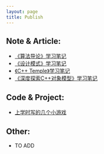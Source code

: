 ```yaml
---
layout: page
title: Publish
---
```


Note & Article:
---------------

* [《算法导论》学习笔记](http://code.google.com/p/introduction-to-algorithms-notes/)
* [《设计模式》学习笔记](http://download.csdn.net/download/hannosogno/3651050)
* [《C++ Temple》学习笔记](attachment/C++Templates_%E8%AF%BB%E4%B9%A6%E7%AC%94%E8%AE%B0.pdf)
* [《深度探索C++对象模型》学习笔记](attachment/%E6%B7%B1%E5%BA%A6%E6%8E%A2%E7%B4%A2C++%E5%AF%B9%E8%B1%A1%E6%A8%A1%E5%9E%8B_%E8%AF%BB%E4%B9%A6%E7%AC%94%E8%AE%B0.pdf)

Code & Project:
----------------

* [上学时写的几个小游戏](/works/2013/11/14/some-game.html)

Other:
----------------

* TO ADD
